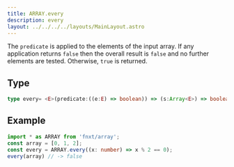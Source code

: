 ```yaml
---
title: ARRAY.every
description: every
layout: ../../../../layouts/MainLayout.astro
---
```


The `predicate` is applied to the elements of the input array. 
If any application returns `false` then the overall result is `false` 
and no further elements are tested. 
Otherwise, `true` is returned.

## Type
```ts
type every= <E>(predicate:((e:E) => boolean)) => (s:Array<E>) => boolean
```

## Example
```ts
import * as ARRAY from 'fnxt/array';
const array = [0, 1, 2];
const every = ARRAY.every((x: number) => x % 2 == 0);
every(array) // -> false
```
